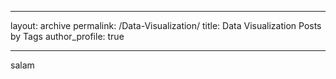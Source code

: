  ---
 layout: archive
 permalink: /Data-Visualization/
 title: Data Visualization Posts by Tags
 author_profile: true
 
 ---
 salam